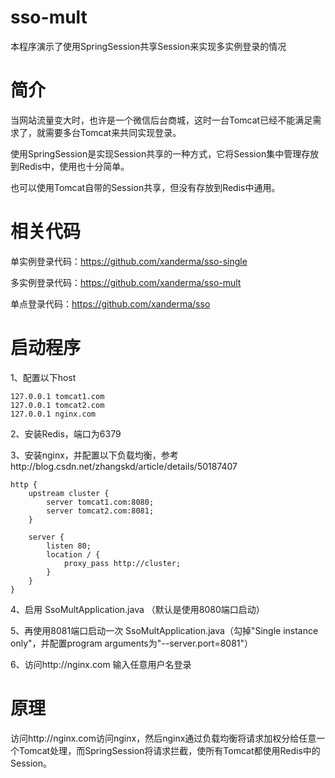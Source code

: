 # sso-mult
本程序演示了使用SpringSession共享Session来实现多实例登录的情况

# 简介

当网站流量变大时，也许是一个微信后台商城，这时一台Tomcat已经不能满足需求了，就需要多台Tomcat来共同实现登录。

使用SpringSession是实现Session共享的一种方式，它将Session集中管理存放到Redis中，使用也十分简单。

也可以使用Tomcat自带的Session共享，但没有存放到Redis中通用。

# 相关代码

单实例登录代码：https://github.com/xanderma/sso-single

多实例登录代码：https://github.com/xanderma/sso-mult

单点登录代码：https://github.com/xanderma/sso

# 启动程序

1、配置以下host
```
127.0.0.1 tomcat1.com
127.0.0.1 tomcat2.com
127.0.0.1 nginx.com
```

2、安装Redis，端口为6379

3、安装nginx，并配置以下负载均衡，参考http://blog.csdn.net/zhangskd/article/details/50187407
```
http {  
    upstream cluster {  
        server tomcat1.com:8080;  
        server tomcat2.com:8081;
    } 
   
    server {  
        listen 80;  
        location / {  
            proxy_pass http://cluster;  
        }  
    }  
} 
```

4、启用 SsoMultApplication.java （默认是使用8080端口启动）

5、再使用8081端口启动一次 SsoMultApplication.java（勾掉"Single instance only"，并配置program arguments为"--server.port=8081"）

6、访问http://nginx.com 输入任意用户名登录

# 原理
访问http://nginx.com访问nginx，然后nginx通过负载均衡将请求加权分给任意一个Tomcat处理，而SpringSession将请求拦截，使所有Tomcat都使用Redis中的Session。
